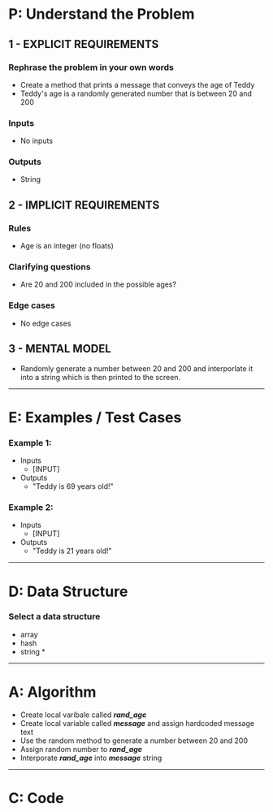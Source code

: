 # P: Understand the Problem


## 1 - EXPLICIT REQUIREMENTS

### Rephrase the problem in your own words
- Create a method that prints a message that conveys the age of Teddy
- Teddy's age is a randomly generated number that is between 20 and 200

### Inputs
- No inputs

### Outputs
- String


## 2 - IMPLICIT REQUIREMENTS

### Rules
- Age is an integer (no floats)

### Clarifying questions
- Are 20 and 200 included in the possible ages?

### Edge cases
- No edge cases


## 3 - MENTAL MODEL
- Randomly generate a number between 20 and 200 and interporlate it into a string which is then printed to the screen.

---

# E: Examples / Test Cases

### Example 1:
- Inputs
  - [INPUT]
- Outputs
  - "Teddy is 69 years old!"

### Example 2:
- Inputs
  - [INPUT]
- Outputs
  - "Teddy is 21 years old!"

---
# D: Data Structure

### Select a data structure
- array
- hash
- string *

---
# A: Algorithm
- Create local varibale called ***rand_age***
- Create local variable called ***message*** and assign hardcoded message text
- Use the random method to generate a number between 20 and 200
- Assign random number to ***rand_age***
- Interporate ***rand_age*** into ***message*** string

---
# C: Code 


